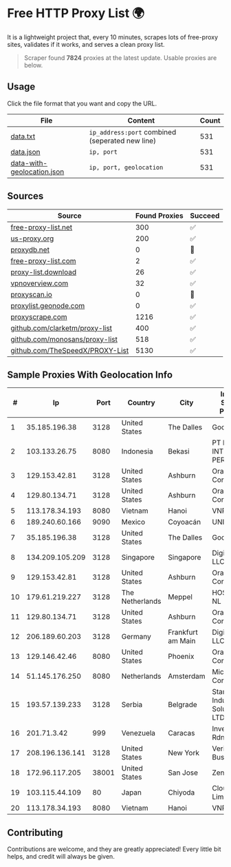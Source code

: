 
# Free HTTP Proxy List 🌍

It is a lightweight project that, every 10 minutes, scrapes lots of free-proxy sites, validates if it works, and serves a clean proxy list.


> Scraper found **7824** proxies at the latest update. Usable proxies are below.

## Usage

Click the file format that you want and copy the URL.


|File|Content|Count|
|----|-------|-----|
|[data.txt](https://raw.githubusercontent.com/themiralay/Proxy-List-World/master/data.txt)|`ip_address:port` combined (seperated new line)|531|
|[data.json](https://raw.githubusercontent.com/themiralay/Proxy-List-World/master/data.json)|`ip, port`|531|
|[data-with-geolocation.json](https://raw.githubusercontent.com/themiralay/Proxy-List-World/master/data-with-geolocation.json)|`ip, port, geolocation`|531|

## Sources

|Source|Found Proxies|Succeed|
|------|-------------|-------|
|[free-proxy-list.net](https://free-proxy-list.net)|300|✅|
|[us-proxy.org](https://www.us-proxy.org)|200|✅|
|[proxydb.net](http://proxydb.net)|0|🚫|
|[free-proxy-list.com](https://free-proxy-list.com/?page=&port=&type%5B%5D=http&type%5B%5D=https&up_time=0&search=Search)|2|✅|
|[proxy-list.download](https://www.proxy-list.download/HTTP)|26|✅|
|[vpnoverview.com](https://vpnoverview.com/privacy/anonymous-browsing/free-proxy-servers)|32|✅|
|[proxyscan.io](https://www.proxyscan.io)|0|🚫|
|[proxylist.geonode.com](https://proxylist.geonode.com/api/proxy-list?limit=300&page=1&sort_by=lastChecked&sort_type=desc&protocols=http,https)|0|✅|
|[proxyscrape.com](https://api.proxyscrape.com/v2/?request=displayproxies&protocol=http&timeout=10000&country=all&ssl=all&anonymity=all)|1216|✅|
|[github.com/clarketm/proxy-list](https://raw.githubusercontent.com/clarketm/proxy-list/master/proxy-list-raw.txt)|400|✅|
|[github.com/monosans/proxy-list](https://raw.githubusercontent.com/monosans/proxy-list/main/proxies/http.txt)|518|✅|
|[github.com/TheSpeedX/PROXY-List](https://raw.githubusercontent.com/TheSpeedX/PROXY-List/master/http.txt)|5130|✅|


## Sample Proxies With Geolocation Info

|#|Ip|Port|Country|City|Internet Service Provider|
|-|--|----|-------|----|-------------------------|
|1|35.185.196.38|3128|United States|The Dalles|Google LLC|
|2|103.133.26.75|8080|Indonesia|Bekasi|PT PHATRIA INTI PERSADA|
|3|129.153.42.81|3128|United States|Ashburn|Oracle Corporation|
|4|129.80.134.71|3128|United States|Ashburn|Oracle Corporation|
|5|113.178.34.193|8080|Vietnam|Hanoi|VNPT|
|6|189.240.60.166|9090|Mexico|Coyoacán|UNINET|
|7|35.185.196.38|3128|United States|The Dalles|Google LLC|
|8|134.209.105.209|3128|Singapore|Singapore|DigitalOcean, LLC|
|9|129.153.42.81|3128|United States|Ashburn|Oracle Corporation|
|10|179.61.219.227|3128|The Netherlands|Meppel|HOSTINGER NL|
|11|129.80.134.71|3128|United States|Ashburn|Oracle Corporation|
|12|206.189.60.203|3128|Germany|Frankfurt am Main|DigitalOcean, LLC|
|13|129.146.42.46|8080|United States|Phoenix|Oracle Corporation|
|14|51.145.176.250|8080|Netherlands|Amsterdam|Microsoft Corporation|
|15|193.57.139.233|3128|Serbia|Belgrade|Stark Industries Solutions LTD|
|16|201.71.3.42|999|Venezuela|Caracas|Inversiones Rdn3 C.A|
|17|208.196.136.141|3128|United States|New York|Verizon Business|
|18|172.96.117.205|38001|United States|San Jose|Zenlayer Inc|
|19|103.115.44.109|80|Japan|Chiyoda|Cloudie Limited|
|20|113.178.34.193|8080|Vietnam|Hanoi|VNPT|



## Contributing

Contributions are welcome, and they are greatly appreciated! Every
little bit helps, and credit will always be given.

